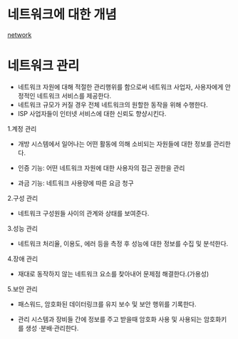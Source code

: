 # 네트워크에 대한 개념
[network](../../../network/netowrk.md)
# 네트워크 관리

* 네트워크 자원에 대해 적절한 관리행위를 함으로써 네트워크 사업자, 사용자에게 안정적인 네트워크 서비스를 제공한다.
* 네트워크 규모가 커질 경우 전체 네트워크의 원할한 동작을 위해 수행한다.
* ISP 사업자들이 인터넷 서비스에 대한 신뢰도 향샹시킨다.

1.계정 관리 
 
* 개방 시스템에서 일어나는 어떤 활동에 의해 소비되는 자원들에 대한 정보를 관리한다.

* 인증 기능: 어떤 네트워크 자원에 대한 사용자의 접근 권한을 관리
* 과금 기능: 네트워크 사용량에 따른 요금 청구

2.구성 관리
* 네트워크 구성원들 사이의 관계와 상태를 보여준다.

3.성능 관리
    
* 네트워크 처리율, 이용도, 에러 등을 측정 후 성능에 대한 정보를 수집 및 분석한다.

 

4.장애 관리
    
* 재대로 동작하지 않는 네트워크 요소를 찾아내어 문제점 해결한다.(가용성)


5.보안 관리

* 패스워드, 암호화된 데이터링크를 유지 보수 및 보안 행위를 기록한다.

* 관리 시스템과 장비들 간에 정보를 주고 받을때 암호화 사용 및 사용되는 암호화키를 생성 ·분배·관리한다.
